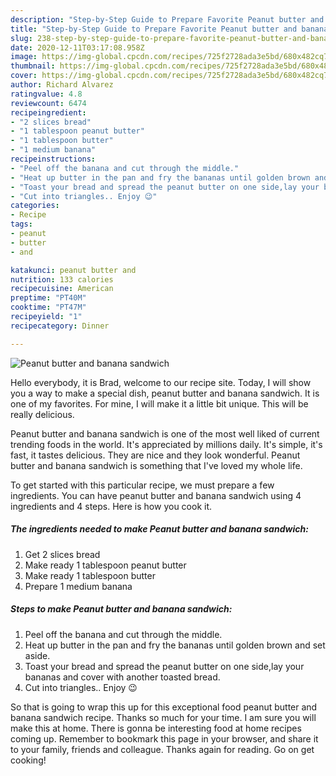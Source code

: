 ```yaml
---
description: "Step-by-Step Guide to Prepare Favorite Peanut butter and banana sandwich"
title: "Step-by-Step Guide to Prepare Favorite Peanut butter and banana sandwich"
slug: 238-step-by-step-guide-to-prepare-favorite-peanut-butter-and-banana-sandwich
date: 2020-12-11T03:17:08.958Z
image: https://img-global.cpcdn.com/recipes/725f2728ada3e5bd/680x482cq70/peanut-butter-and-banana-sandwich-recipe-main-photo.jpg
thumbnail: https://img-global.cpcdn.com/recipes/725f2728ada3e5bd/680x482cq70/peanut-butter-and-banana-sandwich-recipe-main-photo.jpg
cover: https://img-global.cpcdn.com/recipes/725f2728ada3e5bd/680x482cq70/peanut-butter-and-banana-sandwich-recipe-main-photo.jpg
author: Richard Alvarez
ratingvalue: 4.8
reviewcount: 6474
recipeingredient:
- "2 slices bread"
- "1 tablespoon peanut butter"
- "1 tablespoon butter"
- "1 medium banana"
recipeinstructions:
- "Peel off the banana and cut through the middle."
- "Heat up butter in the pan and fry the bananas until golden brown and set aside."
- "Toast your bread and spread the peanut butter on one side,lay your bananas and cover with another toasted bread."
- "Cut into triangles.. Enjoy 😉"
categories:
- Recipe
tags:
- peanut
- butter
- and

katakunci: peanut butter and 
nutrition: 133 calories
recipecuisine: American
preptime: "PT40M"
cooktime: "PT47M"
recipeyield: "1"
recipecategory: Dinner

---
```



![Peanut butter and banana sandwich](https://img-global.cpcdn.com/recipes/725f2728ada3e5bd/680x482cq70/peanut-butter-and-banana-sandwich-recipe-main-photo.jpg)

Hello everybody, it is Brad, welcome to our recipe site. Today, I will show you a way to make a special dish, peanut butter and banana sandwich. It is one of my favorites. For mine, I will make it a little bit unique. This will be really delicious.

Peanut butter and banana sandwich is one of the most well liked of current trending foods in the world. It's appreciated by millions daily. It's simple, it's fast, it tastes delicious. They are nice and they look wonderful. Peanut butter and banana sandwich is something that I've loved my whole life.




To get started with this particular recipe, we must prepare a few ingredients. You can have peanut butter and banana sandwich using 4 ingredients and 4 steps. Here is how you cook it.

<!--inarticleads1-->

##### The ingredients needed to make Peanut butter and banana sandwich:

1. Get 2 slices bread
1. Make ready 1 tablespoon peanut butter
1. Make ready 1 tablespoon butter
1. Prepare 1 medium banana




<!--inarticleads2-->

##### Steps to make Peanut butter and banana sandwich:

1. Peel off the banana and cut through the middle.
1. Heat up butter in the pan and fry the bananas until golden brown and set aside.
1. Toast your bread and spread the peanut butter on one side,lay your bananas and cover with another toasted bread.
1. Cut into triangles.. Enjoy 😉




So that is going to wrap this up for this exceptional food peanut butter and banana sandwich recipe. Thanks so much for your time. I am sure you will make this at home. There is gonna be interesting food at home recipes coming up. Remember to bookmark this page in your browser, and share it to your family, friends and colleague. Thanks again for reading. Go on get cooking!
